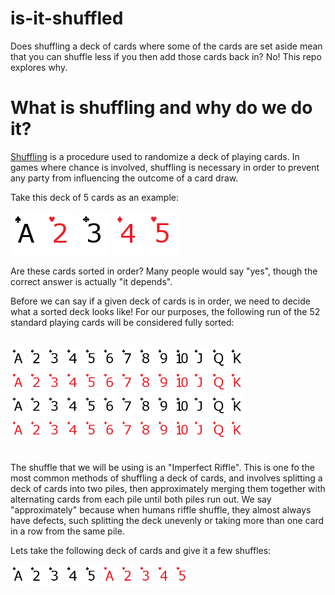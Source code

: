 # is-it-shuffled
Does shuffling a deck of cards where some of the cards are set aside mean that you can shuffle less if you then add those cards back in? No! This repo explores why.

What is shuffling and why do we do it?
===
[Shuffling](https://en.wikipedia.org/wiki/Shuffling) is a procedure used to randomize a deck of playing cards. In games where chance is involved, shuffling is necessary in order to prevent any party from influencing the outcome of a card draw.

Take this deck of 5 cards as an example:

<img src="images/playing-cards/AS.png" width="10%"/>
<img src="images/playing-cards/2H.png" width="10%"/>
<img src="images/playing-cards/3C.png" width="10%"/>
<img src="images/playing-cards/4D.png" width="10%"/>
<img src="images/playing-cards/5H.png" width="10%"/>

Are these cards sorted in order? Many people would say "yes", though the correct answer is actually "it depends".

Before we can say if a given deck of cards is in order, we need to decide what a sorted deck looks like! For our purposes, the following run of the 52 standard playing cards will be considered fully sorted:

</br>
<img src="images/playing-cards/AS.png" width="5%"/> <img src="images/playing-cards/2S.png" width="5%"/>
<img src="images/playing-cards/3S.png" width="5%"/> <img src="images/playing-cards/4S.png" width="5%"/>
<img src="images/playing-cards/5S.png" width="5%"/> <img src="images/playing-cards/6S.png" width="5%"/>
<img src="images/playing-cards/7S.png" width="5%"/> <img src="images/playing-cards/8S.png" width="5%"/>
<img src="images/playing-cards/9S.png" width="5%"/> <img src="images/playing-cards/10S.png" width="5%"/>
<img src="images/playing-cards/JS.png" width="5%"/> <img src="images/playing-cards/QS.png" width="5%"/>
<img src="images/playing-cards/KS.png" width="5%"/>
</br>
<img src="images/playing-cards/AH.png" width="5%"/> <img src="images/playing-cards/2H.png" width="5%"/>
<img src="images/playing-cards/3H.png" width="5%"/> <img src="images/playing-cards/4H.png" width="5%"/>
<img src="images/playing-cards/5H.png" width="5%"/> <img src="images/playing-cards/6H.png" width="5%"/>
<img src="images/playing-cards/7H.png" width="5%"/> <img src="images/playing-cards/8H.png" width="5%"/>
<img src="images/playing-cards/9H.png" width="5%"/> <img src="images/playing-cards/10H.png" width="5%"/>
<img src="images/playing-cards/JH.png" width="5%"/> <img src="images/playing-cards/QH.png" width="5%"/>
<img src="images/playing-cards/KH.png" width="5%"/>
</br>
<img src="images/playing-cards/AC.png" width="5%"/> <img src="images/playing-cards/2C.png" width="5%"/>
<img src="images/playing-cards/3C.png" width="5%"/> <img src="images/playing-cards/4C.png" width="5%"/>
<img src="images/playing-cards/5C.png" width="5%"/> <img src="images/playing-cards/6C.png" width="5%"/>
<img src="images/playing-cards/7C.png" width="5%"/> <img src="images/playing-cards/8C.png" width="5%"/>
<img src="images/playing-cards/9C.png" width="5%"/> <img src="images/playing-cards/10C.png" width="5%"/>
<img src="images/playing-cards/JC.png" width="5%"/> <img src="images/playing-cards/QC.png" width="5%"/>
<img src="images/playing-cards/KC.png" width="5%"/>
</br>
<img src="images/playing-cards/AD.png" width="5%"/> <img src="images/playing-cards/2D.png" width="5%"/>
<img src="images/playing-cards/3D.png" width="5%"/> <img src="images/playing-cards/4D.png" width="5%"/>
<img src="images/playing-cards/5D.png" width="5%"/> <img src="images/playing-cards/6D.png" width="5%"/>
<img src="images/playing-cards/7D.png" width="5%"/> <img src="images/playing-cards/8D.png" width="5%"/>
<img src="images/playing-cards/9D.png" width="5%"/> <img src="images/playing-cards/10D.png" width="5%"/>
<img src="images/playing-cards/JD.png" width="5%"/> <img src="images/playing-cards/QD.png" width="5%"/>
<img src="images/playing-cards/KD.png" width="5%"/>
</br>
</br>

The shuffle that we will be using is an "Imperfect Riffle". This is one fo the most common methods of shuffling a deck of cards, and involves splitting a deck of cards into two piles, then approximately merging them together with alternating cards from each pile until both piles run out. We say "approximately" because when humans riffle shuffle, they almost always have defects, such splitting the deck unevenly or taking more than one card in a row from the same pile.

Lets take the following deck of cards and give it a few shuffles:

<img src="images/playing-cards/AS.png" width="5%"/> <img src="images/playing-cards/2S.png" width="5%"/>
<img src="images/playing-cards/3S.png" width="5%"/> <img src="images/playing-cards/4S.png" width="5%"/>
<img src="images/playing-cards/5S.png" width="5%"/>
<img src="images/playing-cards/AH.png" width="5%"/> <img src="images/playing-cards/2H.png" width="5%"/>
<img src="images/playing-cards/3H.png" width="5%"/> <img src="images/playing-cards/4H.png" width="5%"/>
<img src="images/playing-cards/5H.png" width="5%"/>